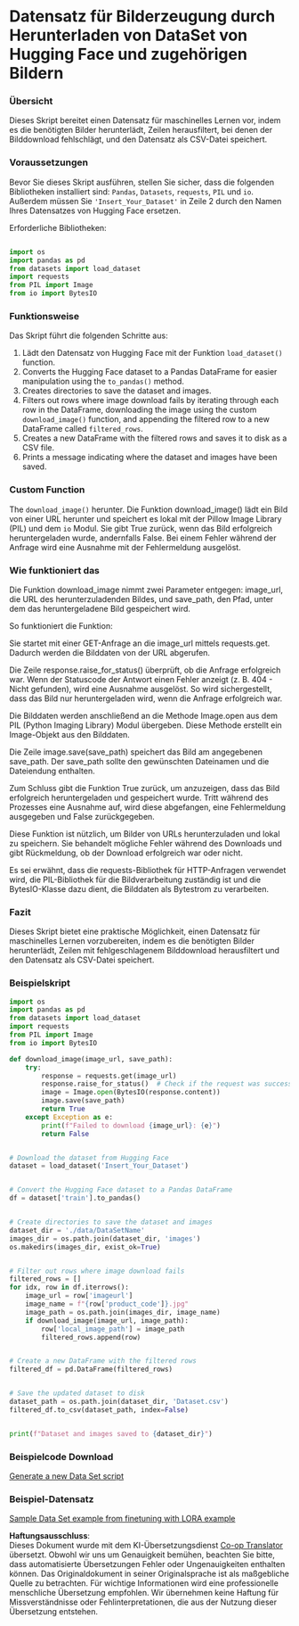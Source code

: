 <!--
CO_OP_TRANSLATOR_METADATA:
{
  "original_hash": "3cd0b727945d57998f1096763df56a84",
  "translation_date": "2025-05-07T10:21:21+00:00",
  "source_file": "md/03.FineTuning/CreatingSampleData.md",
  "language_code": "de"
}
-->
# Datensatz für Bilderzeugung durch Herunterladen von DataSet von Hugging Face und zugehörigen Bildern


### Übersicht

Dieses Skript bereitet einen Datensatz für maschinelles Lernen vor, indem es die benötigten Bilder herunterlädt, Zeilen herausfiltert, bei denen der Bilddownload fehlschlägt, und den Datensatz als CSV-Datei speichert.

### Voraussetzungen

Bevor Sie dieses Skript ausführen, stellen Sie sicher, dass die folgenden Bibliotheken installiert sind: `Pandas`, `Datasets`, `requests`, `PIL` und `io`. Außerdem müssen Sie `'Insert_Your_Dataset'` in Zeile 2 durch den Namen Ihres Datensatzes von Hugging Face ersetzen.

Erforderliche Bibliotheken:

```python

import os
import pandas as pd
from datasets import load_dataset
import requests
from PIL import Image
from io import BytesIO
```

### Funktionsweise

Das Skript führt die folgenden Schritte aus:

1. Lädt den Datensatz von Hugging Face mit der Funktion `load_dataset()` function.
2. Converts the Hugging Face dataset to a Pandas DataFrame for easier manipulation using the `to_pandas()` method.
3. Creates directories to save the dataset and images.
4. Filters out rows where image download fails by iterating through each row in the DataFrame, downloading the image using the custom `download_image()` function, and appending the filtered row to a new DataFrame called `filtered_rows`.
5. Creates a new DataFrame with the filtered rows and saves it to disk as a CSV file.
6. Prints a message indicating where the dataset and images have been saved.

### Custom Function

The `download_image()` herunter. Die Funktion download_image() lädt ein Bild von einer URL herunter und speichert es lokal mit der Pillow Image Library (PIL) und dem `io` Modul. Sie gibt True zurück, wenn das Bild erfolgreich heruntergeladen wurde, andernfalls False. Bei einem Fehler während der Anfrage wird eine Ausnahme mit der Fehlermeldung ausgelöst.

### Wie funktioniert das

Die Funktion download_image nimmt zwei Parameter entgegen: image_url, die URL des herunterzuladenden Bildes, und save_path, den Pfad, unter dem das heruntergeladene Bild gespeichert wird.

So funktioniert die Funktion:

Sie startet mit einer GET-Anfrage an die image_url mittels requests.get. Dadurch werden die Bilddaten von der URL abgerufen.

Die Zeile response.raise_for_status() überprüft, ob die Anfrage erfolgreich war. Wenn der Statuscode der Antwort einen Fehler anzeigt (z. B. 404 - Nicht gefunden), wird eine Ausnahme ausgelöst. So wird sichergestellt, dass das Bild nur heruntergeladen wird, wenn die Anfrage erfolgreich war.

Die Bilddaten werden anschließend an die Methode Image.open aus dem PIL (Python Imaging Library) Modul übergeben. Diese Methode erstellt ein Image-Objekt aus den Bilddaten.

Die Zeile image.save(save_path) speichert das Bild am angegebenen save_path. Der save_path sollte den gewünschten Dateinamen und die Dateiendung enthalten.

Zum Schluss gibt die Funktion True zurück, um anzuzeigen, dass das Bild erfolgreich heruntergeladen und gespeichert wurde. Tritt während des Prozesses eine Ausnahme auf, wird diese abgefangen, eine Fehlermeldung ausgegeben und False zurückgegeben.

Diese Funktion ist nützlich, um Bilder von URLs herunterzuladen und lokal zu speichern. Sie behandelt mögliche Fehler während des Downloads und gibt Rückmeldung, ob der Download erfolgreich war oder nicht.

Es sei erwähnt, dass die requests-Bibliothek für HTTP-Anfragen verwendet wird, die PIL-Bibliothek für die Bildverarbeitung zuständig ist und die BytesIO-Klasse dazu dient, die Bilddaten als Bytestrom zu verarbeiten.


### Fazit

Dieses Skript bietet eine praktische Möglichkeit, einen Datensatz für maschinelles Lernen vorzubereiten, indem es die benötigten Bilder herunterlädt, Zeilen mit fehlgeschlagenem Bilddownload herausfiltert und den Datensatz als CSV-Datei speichert.

### Beispielskript

```python
import os
import pandas as pd
from datasets import load_dataset
import requests
from PIL import Image
from io import BytesIO

def download_image(image_url, save_path):
    try:
        response = requests.get(image_url)
        response.raise_for_status()  # Check if the request was successful
        image = Image.open(BytesIO(response.content))
        image.save(save_path)
        return True
    except Exception as e:
        print(f"Failed to download {image_url}: {e}")
        return False


# Download the dataset from Hugging Face
dataset = load_dataset('Insert_Your_Dataset')


# Convert the Hugging Face dataset to a Pandas DataFrame
df = dataset['train'].to_pandas()


# Create directories to save the dataset and images
dataset_dir = './data/DataSetName'
images_dir = os.path.join(dataset_dir, 'images')
os.makedirs(images_dir, exist_ok=True)


# Filter out rows where image download fails
filtered_rows = []
for idx, row in df.iterrows():
    image_url = row['imageurl']
    image_name = f"{row['product_code']}.jpg"
    image_path = os.path.join(images_dir, image_name)
    if download_image(image_url, image_path):
        row['local_image_path'] = image_path
        filtered_rows.append(row)


# Create a new DataFrame with the filtered rows
filtered_df = pd.DataFrame(filtered_rows)


# Save the updated dataset to disk
dataset_path = os.path.join(dataset_dir, 'Dataset.csv')
filtered_df.to_csv(dataset_path, index=False)


print(f"Dataset and images saved to {dataset_dir}")
```

### Beispielcode Download  
[Generate a new Data Set script](../../../../code/04.Finetuning/generate_dataset.py)

### Beispiel-Datensatz  
[Sample Data Set example from finetuning with LORA example](../../../../code/04.Finetuning/olive-ort-example/dataset/dataset-classification.json)

**Haftungsausschluss**:  
Dieses Dokument wurde mit dem KI-Übersetzungsdienst [Co-op Translator](https://github.com/Azure/co-op-translator) übersetzt. Obwohl wir uns um Genauigkeit bemühen, beachten Sie bitte, dass automatisierte Übersetzungen Fehler oder Ungenauigkeiten enthalten können. Das Originaldokument in seiner Originalsprache ist als maßgebliche Quelle zu betrachten. Für wichtige Informationen wird eine professionelle menschliche Übersetzung empfohlen. Wir übernehmen keine Haftung für Missverständnisse oder Fehlinterpretationen, die aus der Nutzung dieser Übersetzung entstehen.